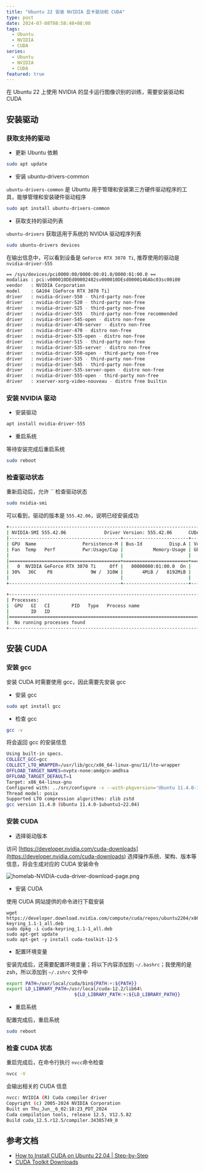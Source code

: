 ```yaml
---
title: "Ubuntu 22 安装 NVIDIA 显卡驱动和 CUDA"
type: post
date: 2024-07-08T08:58:48+08:00
tags:
  - Ubuntu
  - NVIDIA
  - CUDA
series:
  - Ubuntu
  - NVIDIA
  - CUDA
featured: true
---
```



在 Ubuntu 22 上使用 NVIDIA 的显卡运行图像识别的训练，需要安装驱动和 CUDA

## 安装驱动

### 获取支持的驱动

- 更新 Ubuntu 依赖

```bash
sudo apt update
```

- 安装 ubuntu-drivers-common

`ubuntu-drivers-common` 是 Ubuntu 用于管理和安装第三方硬件驱动程序的工具，能够管理和安装硬件驱动程序

```bash
sudo apt install ubuntu-drivers-common
```

- 获取支持的驱动列表

`ubuntu-drivers` 获取适用于系统的 NVIDIA 驱动程序列表

```bash
sudo ubuntu-drivers devices
```

在输出信息中，可以看到设备是 `GeForce RTX 3070 Ti`, 推荐使用的驱动是 `nvidia-driver-555`

```bash
== /sys/devices/pci0000:00/0000:00:01.0/0000:01:00.0 ==
modalias : pci:v000010DEd00002482sv000010DEsd0000146Abc03sc00i00
vendor   : NVIDIA Corporation
model    : GA104 [GeForce RTX 3070 Ti]
driver   : nvidia-driver-550 - third-party non-free
driver   : nvidia-driver-520 - third-party non-free
driver   : nvidia-driver-525 - third-party non-free
driver   : nvidia-driver-555 - third-party non-free recommended
driver   : nvidia-driver-545-open - distro non-free
driver   : nvidia-driver-470-server - distro non-free
driver   : nvidia-driver-470 - distro non-free
driver   : nvidia-driver-535-open - distro non-free
driver   : nvidia-driver-515 - third-party non-free
driver   : nvidia-driver-535-server - distro non-free
driver   : nvidia-driver-550-open - third-party non-free
driver   : nvidia-driver-535 - third-party non-free
driver   : nvidia-driver-545 - third-party non-free
driver   : nvidia-driver-535-server-open - distro non-free
driver   : nvidia-driver-555-open - third-party non-free
driver   : xserver-xorg-video-nouveau - distro free builtin
```

### 安装 NVIDIA 驱动

- 安装驱动

```bash
apt install nvidia-driver-555
```

- 重启系统

等待安装完成后重启系统

```bash
sudo reboot
```

### 检查驱动状态

重新启动后，允许 `` 检查驱动状态

```bash
sudo nvidia-smi
```

可以看到，驱动的版本是 `555.42.06`，说明已经安装成功

```bash
+-----------------------------------------------------------------------------------------+
| NVIDIA-SMI 555.42.06              Driver Version: 555.42.06      CUDA Version: 12.5     |
|-----------------------------------------+------------------------+----------------------+
| GPU  Name                 Persistence-M | Bus-Id          Disp.A | Volatile Uncorr. ECC |
| Fan  Temp   Perf          Pwr:Usage/Cap |           Memory-Usage | GPU-Util  Compute M. |
|                                         |                        |               MIG M. |
|=========================================+========================+======================|
|   0  NVIDIA GeForce RTX 3070 Ti     Off |   00000000:01:00.0  On |                  N/A |
| 30%   36C    P8              9W /  310W |       4MiB /   8192MiB |      0%      Default |
|                                         |                        |                  N/A |
+-----------------------------------------+------------------------+----------------------+

+-----------------------------------------------------------------------------------------+
| Processes:                                                                              |
|  GPU   GI   CI        PID   Type   Process name                              GPU Memory |
|        ID   ID                                                               Usage      |
|=========================================================================================|
|  No running processes found                                                             |
+-----------------------------------------------------------------------------------------+
```

## 安装 CUDA

### 安装 gcc

安装 CUDA 时需要使用 gcc，因此需要先安装 gcc

- 安装 gcc

```bash
sudo apt install gcc
```

- 检查 gcc

```bash
gcc -v
```

将会返回 gcc 的安装信息

```bash
Using built-in specs.
COLLECT_GCC=gcc
COLLECT_LTO_WRAPPER=/usr/lib/gcc/x86_64-linux-gnu/11/lto-wrapper
OFFLOAD_TARGET_NAMES=nvptx-none:amdgcn-amdhsa
OFFLOAD_TARGET_DEFAULT=1
Target: x86_64-linux-gnu
Configured with: ../src/configure -v --with-pkgversion='Ubuntu 11.4.0-1ubuntu1~22.04' --with-bugurl=file:///usr/share/doc/gcc-11/README.Bugs --enable-languages=c,ada,c++,go,brig,d,fortran,objc,obj-c++,m2 --prefix=/usr --with-gcc-major-version-only --program-suffix=-11 --program-prefix=x86_64-linux-gnu- --enable-shared --enable-linker-build-id --libexecdir=/usr/lib --without-included-gettext --enable-threads=posix --libdir=/usr/lib --enable-nls --enable-bootstrap --enable-clocale=gnu --enable-libstdcxx-debug --enable-libstdcxx-time=yes --with-default-libstdcxx-abi=new --enable-gnu-unique-object --disable-vtable-verify --enable-plugin --enable-default-pie --with-system-zlib --enable-libphobos-checking=release --with-target-system-zlib=auto --enable-objc-gc=auto --enable-multiarch --disable-werror --enable-cet --with-arch-32=i686 --with-abi=m64 --with-multilib-list=m32,m64,mx32 --enable-multilib --with-tune=generic --enable-offload-targets=nvptx-none=/build/gcc-11-XeT9lY/gcc-11-11.4.0/debian/tmp-nvptx/usr,amdgcn-amdhsa=/build/gcc-11-XeT9lY/gcc-11-11.4.0/debian/tmp-gcn/usr --without-cuda-driver --enable-checking=release --build=x86_64-linux-gnu --host=x86_64-linux-gnu --target=x86_64-linux-gnu --with-build-config=bootstrap-lto-lean --enable-link-serialization=2
Thread model: posix
Supported LTO compression algorithms: zlib zstd
gcc version 11.4.0 (Ubuntu 11.4.0-1ubuntu1~22.04)
```

### 安装 CUDA

- 选择驱动版本

访问 [https://developer.nvidia.com/cuda-downloads](https://developer.nvidia.com/cuda-downloads) 选择操作系统、架构、版本等信息，将会生成对应的 CUDA 安装命令

![homelab-NVIDIA-cuda-driver-download-page.png](https://img.hellowood.dev/picture/homelab-NVIDIA-cuda-driver-download-page.png)

- 安装 CUDA

使用 CUDA 网站提供的命令进行下载安装

```
wget https://developer.download.nvidia.com/compute/cuda/repos/ubuntu2204/x86_64/cuda-keyring_1.1-1_all.deb
sudo dpkg -i cuda-keyring_1.1-1_all.deb
sudo apt-get update
sudo apt-get -y install cuda-toolkit-12-5
```

- 配置环境变量

安装完成后，还需要配置环境变量；将以下内容添加到 `~/.bashrc`；我使用的是 zsh，所以添加到 `~/.zshrc` 文件中

```bash
export PATH=/usr/local/cuda/bin${PATH:+:${PATH}}
export LD_LIBRARY_PATH=/usr/local/cuda-12.2/lib64\
                         ${LD_LIBRARY_PATH:+:${LD_LIBRARY_PATH}}
```

- 重启系统

配置完成后，重启系统

```bash
sudo reboot
```

### 检查 CUDA 状态

重启完成后，在命令行执行 `nvcc`命令检查

```bash
nvcc -V
```

会输出相关的 CUDA 信息

```bash
nvcc: NVIDIA (R) Cuda compiler driver
Copyright (c) 2005-2024 NVIDIA Corporation
Built on Thu_Jun__6_02:18:23_PDT_2024
Cuda compilation tools, release 12.5, V12.5.82
Build cuda_12.5.r12.5/compiler.34385749_0
```

## 参考文档

- [How to Install CUDA on Ubuntu 22.04 | Step-by-Step](https://www.cherryservers.com/blog/install-cuda-ubuntu)
- [CUDA Toolkit Downloads](https://developer.nvidia.com/cuda-downloads)
